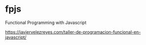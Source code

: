 # fpjs
Functional Programming with Javascript

https://javiervelezreyes.com/taller-de-programacion-funcional-en-javascript/

